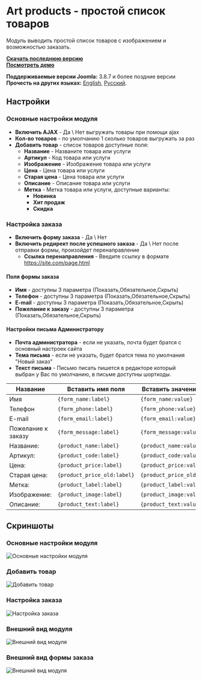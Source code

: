 # Art products - простой список товаров
Модуль выводить простой список товаров  с изображением и возможностью заказать.

**[Скачать последнюю версию](https://github.com/ArtPavluk/mod_art_products/releases/latest)**   
**[Посмотреть демо](https://demo.art-pavluk.com)**

**Поддерживаемые версии Joomla:** 3.8.7 и более поздние версии   
**Прочесть на других языках:**
[English](https://github.com/ArtPavluk/mod_art_products/blob/master/README.md), 
[Русский](https://github.com/ArtPavluk/mod_art_products/blob/master/README.ru-RU.md).


## Настройки

### Основные настройки модуля
* **Bключить AJAX** - Да \ Нет  выгружать товары при помощи ajax
* **Кол-во товаров** - по умолчанию 1 сколько товаров выгружать за раз
* **Добавить товар** - список товаров доступные поля:
	* **Название** - Названите товара или услуги
	* **Артикул** - Код товара или услуги
	* **Изображение** - Изображение товара или услуги
	* **Цена** - Цена товара или услуги
	* **Старая цена** - Цена товара или услуги
	* **Описание** - Описание товара или услуги
	* **Метка** - Метка товара или услуги, доступные варианты:
		* **Новинка**
		* **Хит продаж**
		* **Скидка**
	
		
### Настройка заказа
* **Включить форму заказа** - Да \ Нет
* **Включить редирект после успешного заказа** - Да \ Нет после отправки формы, произойдет перенаправление
	* **Ссылка перенаправления** - Введите ссылку в формате https://site.com/page.html

#### Поля формы заказа
* **Имя** - доступны 3 параметра (Показать,Обязательное,Скрыть)
* **Телефон** - доступны 3 параметра (Показать,Обязательное,Скрыть)
* **E-mail** - доступны 3 параметра (Показать,Обязательное,Скрыть)
* **Пожелание к заказу** - доступны 3 параметра (Показать,Обязательное,Скрыть)

#### Настройки письма Администратору
* **Почта администратора** - если не указать, почта будет братся с основный настроек сайта
* **Тема письма** - если не указать, будет братся тема по умолчания "Новый заказ"
* **Текст письма** - Письмо писать пишется в редакторе который выбран у Вас по умолчанию, в письме доступны шорткоды.
	
Название | Вставить имя поля | Вставить значение поля
--- | --- | ---|
Имя | `{form_name:label}` | `{form_name:value}` 
Телефон | `{form_phone:label}` | `{form_phone:value}` 
E-mail | `{form_email:label}` | `{form_email:value}` 
Пожелание к заказу | `{form_message:label}` | `{form_message:value}` 
Название: | `{product_name:label}` | `{product_name:value}` 
Артикул: | `{product_code:label}` | `{product_code:value}` 
Цена: | `{product_price:label}` | `{product_price:value}` 
Старая цена: | `{product_price_old:label}` | `{product_price_old:value}` 
Метка: | `{product_label:label}` | `{product_label:value}` 
Изображение: | `{product_image:label}` | `{product_image:value}`
Описание: | `{product_text:label}` | `{product_text:value}`


## Скриншоты

### Основные настройки модуля
![Основные настройки модуля](https://demo.art-pavluk.com/images/screenshots/mod_art_products/ru/base.png)
### Добавить товар
![Добавить товар](https://demo.art-pavluk.com/images/screenshots/mod_art_products/ru/add.png)
### Настройка заказа
![Настройка заказа](https://demo.art-pavluk.com/images/screenshots/mod_art_products/ru/order.png)
### Внешний вид модуля
![Внешний вид модуля](https://demo.art-pavluk.com/images/screenshots/mod_art_products/ru/front.png)
### Внешний вид формы заказа
![Внешний вид модуля](https://demo.art-pavluk.com/images/screenshots/mod_art_products/ru/front-order.png)